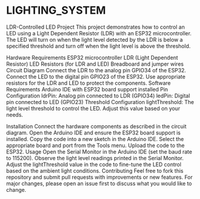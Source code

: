 # LIGHTING_SYSTEM
LDR-Controlled LED Project
This project demonstrates how to control an LED using a Light Dependent Resistor (LDR) with an ESP32 microcontroller. The LED will turn on when the light level detected by the LDR is below a specified threshold and turn off when the light level is above the threshold.

Hardware Requirements
ESP32 microcontroller
LDR (Light Dependent Resistor)
LED
Resistors (for LDR and LED)
Breadboard and jumper wires
Circuit Diagram
Connect the LDR to the analog pin GPIO34 of the ESP32.
Connect the LED to the digital pin GPIO23 of the ESP32.
Use appropriate resistors for the LDR and LED to protect the components.
Software Requirements
Arduino IDE with ESP32 board support installed
Pin Configuration
ldrPin: Analog pin connected to LDR (GPIO34)
ledPin: Digital pin connected to LED (GPIO23)
Threshold Configuration
lightThreshold: The light level threshold to control the LED. Adjust this value based on your needs.

Installation
Connect the hardware components as described in the circuit diagram.
Open the Arduino IDE and ensure the ESP32 board support is installed.
Copy the code into a new sketch in the Arduino IDE.
Select the appropriate board and port from the Tools menu.
Upload the code to the ESP32.
Usage
Open the Serial Monitor in the Arduino IDE (set the baud rate to 115200).
Observe the light level readings printed in the Serial Monitor.
Adjust the lightThreshold value in the code to fine-tune the LED control based on the ambient light conditions.
Contributing
Feel free to fork this repository and submit pull requests with improvements or new features. For major changes, please open an issue first to discuss what you would like to change.
